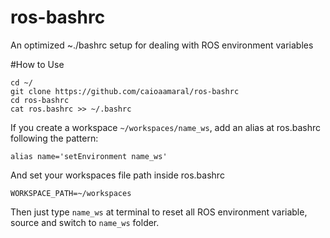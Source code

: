 # ros-bashrc
An optimized ~./bashrc setup for dealing with ROS environment variables

#How to Use
```
cd ~/
git clone https://github.com/caioaamaral/ros-bashrc
cd ros-bashrc
cat ros.bashrc >> ~/.bashrc

```
If you create a workspace `~/workspaces/name_ws`, add an alias at ros.bashrc following the pattern:

`alias name='setEnvironment name_ws'`

And set your workspaces file path inside ros.bashrc

`WORKSPACE_PATH=~/workspaces`

Then just type `name_ws` at terminal to reset all ROS environment variable, source and switch to `name_ws` folder.
